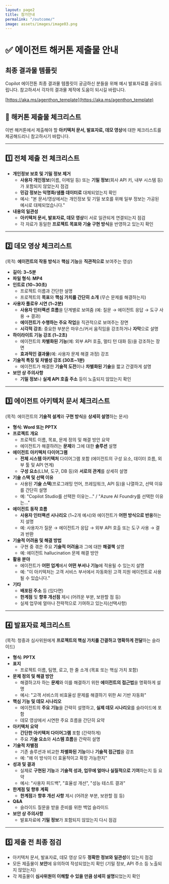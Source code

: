 ```yaml
---
layout: page2
title: 참가안내
permalink: "/outcome/"
image: assets/images/image03.png
---
```


# ✅ 에이전트 해커톤 제출물 안내

## 최종 결과물 템플릿

Copilot 에이전톤 최종 결과물 템플릿이 궁금하신 분들을 위해 예시 발표자료를 공유드립니다. 참고하셔서 각자의 결과물 제작에 도움이 되시길 바랍니다. 

[https://aka.ms/agenthon_template](https://aka.ms/agenthon_template)

## 📢 해커톤 제출물 체크리스트

이번 해커톤에서 제출해야 할 **아키텍처 문서, 발표자료, 데모 영상**에 대한 체크리스트를 제공해드리니 참고하시기 바랍니다.

---

## 1️⃣ 전체 제출 전 체크리스트

- **개인정보 보호 및 기밀 정보 제거**
    - **사용자 개인정보**(이름, 이메일 등) 또는 **기밀 정보**(회사 API 키, 내부 시스템 등)가 포함되지 않았는지 점검  
    - **민감 정보는 익명화/샘플 데이터로** 대체되었는지 확인  
    - 예시: "본 문서/영상에서는 개인정보 및 기밀 보호를 위해 일부 정보는 가공된 예시로 대체되었습니다." 
- **내용의 일관성**
    - **아키텍처 문서, 발표자료, 데모 영상**이 서로 일관되게 연결되는지 점검  
    - 각 자료가 동일한 **프로젝트 목표와 기술 구현 방식**을 반영하고 있는지 확인    

---

## 2️⃣ 데모 영상 체크리스트

(목적: **에이전트의 작동 방식**과 **핵심 기능**을 **직관적으로** 보여주는 영상)

- **길이: 3~5분**  
- **파일 형식: MP4** 
- **인트로 (10~30초)**
    - 프로젝트 이름과 간단한 설명 
    - 프로젝트의 **목표**와 **핵심 가치를 간단히 소개** (무슨 문제를 해결하는지)    
- **사용자 플로우 시연 (1~2분)**
    - **사용자 인터랙션 흐름**을 단계별로 보여줌 (예: 질문 → 에이전트 응답 → 도구 사용 → 결과)  
    - **에이전트가 수행하는 주요 작업**을 직관적으로 보여주는 장면  
    - **시각적 강조**: 중요한 부분은 마우스/커서 움직임을 강조하거나 **자막**으로 설명    
- **하이라이트 기능 강조 (1~2초)**
    - 에이전트의 **차별화된 기능**(예: 외부 API 호출, 멀티 턴 대화 등)을 강조하는 장면  
    - **효과적인 결과물**(예: 사용자 문제 해결 과정) 강조    
- **기술적 특징 및 차별성 강조 (30초~1분)**
    - 에이전트가 해결한 **기술적 도전**이나 **차별화된 기술**을 짧고 간결하게 설명    
- **보안 상 주의사항**
    - **기밀 정보**나 **실제 API 호출 주소** 등이 노출되지 않았는지 확인    

---

## 3️⃣ 에이전트 아키텍처 문서 체크리스트

(목적: 에이전트의 **기술적 설계**와 **구현 방식**을 **상세히 설명**하는 문서)

- **형식: Word 또는 PPTX**
- **프로젝트 개요**
    - 프로젝트 이름, 목표, 문제 정의 및 해결 방안 요약 
    - 에이전트가 해결하려는 **문제**와 그에 대한 **솔루션** 설명    
- **에이전트 아키텍처 다이어그램**
    - **전체 시스템 아키텍처** 다이어그램 포함 (에이전트의 구성 요소, 데이터 흐름, 외부 툴 및 API 연계)  
    - **구성 요소**(LLM, 도구, DB 등)와 **서로의 관계**를 상세히 설명    
- **기술 스택 및 선택 이유**
    - 사용된 **기술 스택**(프로그래밍 언어, 프레임워크, API 등)을 나열하고, 선택 이유를 간단히 설명  
    - 예: "Copilot Studio를 선택한 이유는..." / "Azure AI Foundry를 선택한 이유는..." 
- **에이전트 동작 흐름**
    - **사용자 인터랙션 시나리오** (1~2개 예시)와 에이전트가 **어떤 방식으로 반응**하는지 설명  
    - 예: 사용자가 질문 → 에이전트가 응답 → 외부 API 호출 또는 도구 사용 → 결과 반환 
- **기술적 어려움 및 해결 방법**
    - 구현 중 겪은 주요 **기술적 어려움**과 그에 대한 **해결책** 설명  
    - 예: 에이전트 hallucination 문제 해결 방안    
- **활용 분야**
    - 에이전트가 **어떤 업계**에서 **어떤 부서나 기능**에 적용될 수 있는지 설명  
    - 예: "이 아키텍처는 고객 서비스 부서에서 자동화된 고객 지원 에이전트로 사용될 수 있습니다."    
- **기타**
    - **배포된 주소** 등 (있다면)  
    - **한계점** 및 **향후 개선점** 제시 (어려운 부분, 보완할 점 등)    
    - 실제 업무에 얼마나 전략적으로 기여하고 있는지(선택사항)

---

## 4️⃣ 발표자료 체크리스트

(목적: 청중과 심사위원에게 **프로젝트의 핵심 가치를 간결하고 명확하게 전달**하는 슬라이드)

- **형식: PPTX**
- **표지**
    - 프로젝트 이름, 팀명, 로고, 한 줄 소개 (목표 또는 핵심 가치 포함) 
- **문제 정의 및 해결 방안**
    - 해결하고자 하는 **문제**와 이를 해결하기 위한 **에이전트의 접근법**을 명확하게 설명  
    - 예시: "고객 서비스의 비효율성 문제를 해결하기 위한 AI 기반 자동화"    
- **핵심 기능 및 데모 시나리오**
    - 에이전트의 **주요 기능**을 간략히 설명하고, **실제 데모 시나리오**를 슬라이드에 포함  
    - 데모 영상에서 시연한 주요 흐름을 간단히 요약 
- **아키텍처 요약**
    - **간단한 아키텍처 다이어그램** 포함 (간략하게)  
    - 주요 **기술 요소**와 **시스템 흐름**을 간략히 설명    
- **기술적 차별점**
    - 기존 솔루션과 비교한 **차별화된 기능**이나 **기술적 접근법**을 강조  
    - 예: "왜 이 방식이 더 효율적이고 확장 가능한지" 
- **성과 및 결과**
    - 실제로 **구현된 기능**과 **기술적 성과, 업무에 얼마나 실질적으로 기여**하는지 등 요약  
    - 예시: "사용자 피드백", "효율성 개선", "성능 테스트 결과" 
- **한계점 및 향후 계획**
    - **한계점**과 **향후 개선 사항** 제시 (어려운 부분, 보완할 점 등)    
- **Q&A**
    - 슬라이드 질문을 받을 준비를 위한 백업 슬라이드    
- **보안 상 주의사항**
    - 발표자료에 **기밀 정보**가 포함되지 않았는지 다시 점검    

---

## 5️⃣ 제출 전 최종 점검

- 아키텍처 문서, 발표자료, 데모 영상 모두 **정확한 정보와 일관성**이 있는지 점검  
- 모든 제출물이 **보안**에 유의하여 작성되었는지 확인 (기밀 정보, API 주소 등 노출되지 않았는지)  
- 각 제출물이 **심사위원이 이해할 수 있을 만큼 상세히 설명**되었는지 확인
